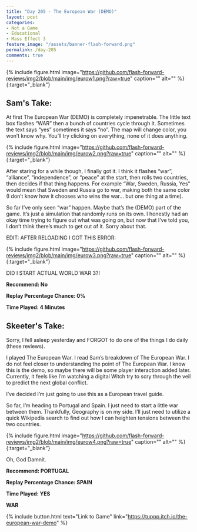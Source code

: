 ```yaml
---
title: "Day 205 - The European War (DEMO)"
layout: post
categories:
- Not a Game
- Educational
- Mass Effect 3
feature_image: "/assets/banner-flash-forward.png"
permalink: /day-205
comments: true
---
```


{% include figure.html image="https://github.com/flash-forward-reviews/img2/blob/main/img/eurow1.png?raw=true" caption="" alt="" %}{:target="_blank"}
 
## Sam's Take:

At first The European War (DEMO) is completely impenetrable. The little text box flashes “WAR” then a bunch of countries cycle through it. Sometimes the text says “yes” sometimes it says “no”. The map will change color, you won’t know why. You’ll try clicking on everything, none of it does anything.

{% include figure.html image="https://github.com/flash-forward-reviews/img2/blob/main/img/eurow2.png?raw=true" caption="" alt="" %}{:target="_blank"}

After staring for a while though, I finally got it. I think it flashes “war”, “alliance”, “independence”, or “peace” at the start, then rolls two countries, then decides if that thing happens. For example “War, Sweden, Russia, Yes” would mean that Sweden and Russia go to war, making both the same color (I don’t know how it chooses who wins the war... but one thing at a time).

So far I’ve only seen “war” happen. Maybe that’s the (DEMO) part of the game. It’s just a simulation that randomly runs on its own. I honestly had an okay time trying to figure out what was going on, but now that I’ve told you, I don’t think there’s much to get out of it. Sorry about that.

EDIT: AFTER RELOADING I GOT THIS ERROR:

{% include figure.html image="https://github.com/flash-forward-reviews/img2/blob/main/img/eurow3.png?raw=true" caption="" alt="" %}{:target="_blank"}

DID I START ACTUAL WORLD WAR 3?!

**Recommend: No**

**Replay Percentage Chance: 0%**

**Time Played: 4 Minutes** 

## Skeeter's Take:

Sorry, I fell asleep yesterday and FORGOT to do one of the things I do daily (these reviews). 

I played The European War. I read Sam’s breakdown of The European War. I do not feel closer to understanding the point of The European War. I know this is the demo, so maybe there will be some player interaction added later. Currently, it feels like I’m watching a digital Witch try to scry through the veil to predict the next global conflict. 

I’ve decided I’m just going to use this as a European travel guide. 

So far, I’m heading to Portugal and Spain. I just need to start a little war between them. 
Thankfully, Geography is on my side. I’ll just need to utilize a quick Wikipedia search to find out how I can heighten tensions between the two countries.

{% include figure.html image="https://github.com/flash-forward-reviews/img2/blob/main/img/eurow4.png?raw=true" caption="" alt="" %}{:target="_blank"}

Oh, God Damnit. 

**Recommend: PORTUGAL**

**Replay Percentage Chance: SPAIN**

**Time Played: YES**

**WAR**

{% include button.html text="Link to Game" link="https://tuppp.itch.io/the-european-war-demo" %}